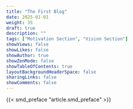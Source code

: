 ```yaml
---
title: "The First Blog"
date: 2025-01-01
weight: 35
draft: true
description: ""
tags: ["Motivation Section", "Vision Section"]
showViews: false
showLikes: false
showAuthor: true
showZenMode: false
showTableOfContents: true
layoutBackgroundHeaderSpace: false
sharingLinks: false
showComments: false
---
```


{{< smd_preface "article.smd_preface" >}}
